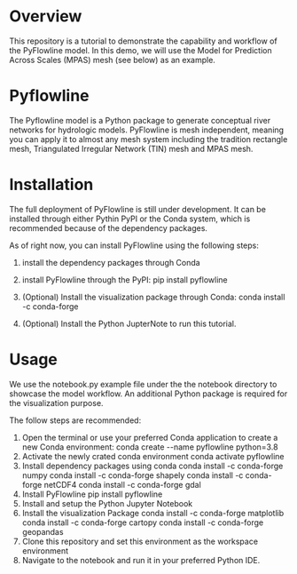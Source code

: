 # Overview 
This repository is a tutorial to demonstrate the capability and workflow of the PyFlowline model. In this demo, we will use the Model for Prediction Across Scales (MPAS) mesh (see below) as an example.

# Pyflowline
The Pyflowline model is a Python package to generate conceptual river networks for hydrologic models. PyFlowline is mesh independent, meaning you can apply it to almost any mesh system including the tradition rectangle mesh, Triangulated Irregular Network (TIN) mesh and MPAS mesh.


# Installation
The full deployment of PyFlowline is still under development. It can be installed through either Pythin PyPI or the Conda system, which is recommended because of the dependency packages.

As of right now, you can install PyFlowline using the following steps:

1. install the dependency packages through Conda 


2. install PyFlowline through the PyPI:
    pip install pyflowline

3. (Optional) Install the visualization package through Conda:
    conda install -c conda-forge

4. (Optional) Install the Python JupterNote to run this tutorial.


# Usage
We use the notebook.py example file under the the notebook directory to showcase the model workflow.
An additional Python package is required for the visualization purpose. 

The follow steps are recommended:
1. Open the terminal or use your preferred Conda application to create a new Conda environment:
    conda create --name pyflowline python=3.8
2. Activate the newly crated conda environment
    conda activate pyflowline
3. Install dependency packages using conda
    conda install -c conda-forge numpy
    conda install -c conda-forge shapely
    conda install -c conda-forge netCDF4
    conda install -c conda-forge gdal
4. Install PyFlowline
    pip install pyflowline
5. Install and setup the Python Jupyter Notebook
6. Install the visualization Package
    conda install -c conda-forge matplotlib   
    conda install -c conda-forge cartopy 
    conda install -c conda-forge geopandas 
7. Clone this repository and set this environment as the workspace environment
8. Navigate to the notebook and run it in your preferred Python IDE.




    

